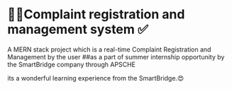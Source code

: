 # 🥳😍Complaint registration and management system ✅
A MERN stack project which is a real-time Complaint Registration and Management by the user
##as a part of summer internship opportunity 
by the SmartBridge company through APSCHE 

its a wonderful learning experience from the SmartBridge.😍
